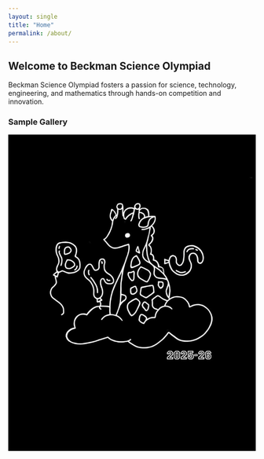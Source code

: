 ```yaml
---
layout: single
title: "Home"
permalink: /about/
---
```


## Welcome to Beckman Science Olympiad

Beckman Science Olympiad fosters a passion for science, technology, engineering, and mathematics through hands-on competition and innovation.

### Sample Gallery

![Team at competition](assets/images/placeholder.jpg)
